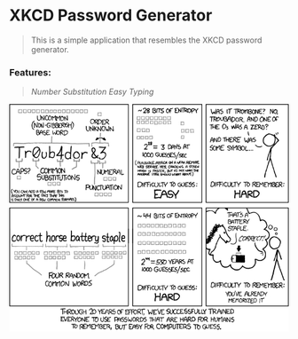 # XKCD Password Generator

> This is a simple application that resembles the XKCD password generator.

### Features:
>  *Number Substitution*
>  *Easy Typing*

![alt text](static/img/password.png)

